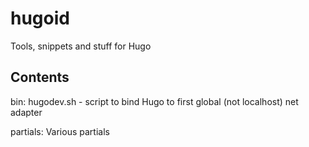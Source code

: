 # hugoid
Tools, snippets and stuff for Hugo

## Contents

bin:
  hugodev.sh - script to bind Hugo to first global (not localhost) net adapter
  
partials:
  Various partials
